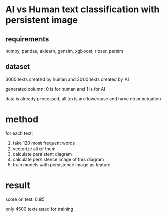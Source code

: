 # AI vs Human text classification with persistent image

## requirements

numpy, pandas, sklearn, gensim, xgboost, ripser, persim



## dataset

3000 texts created by human and 3000 texts created by AI

generated column: 0 is for human and 1 is for AI

data is already processed, all texts are lowercase and have no punctuation

# method
for each text:
1. take 120 most frequent words
2. vectorize all of them
3. calculate persistent diagram
4. calculate persistence image of this diagram
5. train models with persistence image as feature

# result
score on test: 0.85

only 4500 texts used for training
